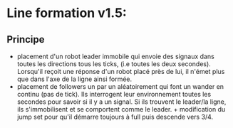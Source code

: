 # Line formation v1.5:
## Principe
* placement d'un robot leader immobile qui envoie des signaux dans toutes les directions tous les ticks, (i.e toutes les deux secondes). Lorsqu'il reçoit une réponse d'un robot placé près de lui, il n'émet plus que dans l'axe de la ligne ainsi formée.
* placement de followers un par un aléatoirement qui font un wander en continu (pas de tick). Ils interrogent leur environnement toutes les secondes pour savoir si il y a un signal. Si ils trouvent le leader/la ligne, ils s'immobilisent et se comportent comme le leader. + modification du jump set pour qu'il démarre toujours à full puis descende vers 3/4.
